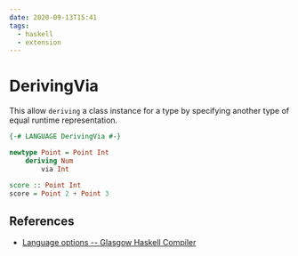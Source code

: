 ```yaml
---
date: 2020-09-13T15:41
tags:
  - haskell
  - extension
---
```


# DerivingVia

This allow `deriving` a class instance for a type by specifying another type of equal runtime representation.

```haskell
{-# LANGUAGE DerivingVia #-}

newtype Point = Point Int
    deriving Num
        via Int

score :: Point Int
score = Point 2 + Point 3
```

## References

- [Language options -- Glasgow Haskell Compiler](https://downloads.haskell.org/ghc/latest/docs/html/users_guide/glasgow_exts.html#deriving-via)
